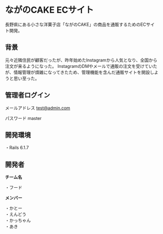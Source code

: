 # ながのCAKE ECサイト

長野県にある小さな洋菓子店「ながのCAKE」の商品を通販するためのECサイト開発。

## 背景

元々近隣住民が顧客だったが、昨年始めたInstagramから人気となり、全国から注文が来るようになった。
InstagramのDMやメールで通販の注文を受けていたが、情報管理が煩雑になってきたため、管理機能を含んだ通販サイトを開設しようと思い至った。

## 管理者ログイン

メールアドレス
test@admin.com

パスワード
master

## 開発環境
・Rails 6.1.7

## 開発者

  **チーム名**
  
  ・フード
  
  **メンバー**
  
  ・かとー  
  ・えんどう  
  ・かっちゃん  
  ・あき  
